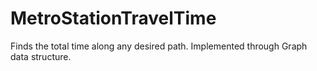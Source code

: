 # MetroStationTravelTime
 Finds the total time along any desired path. Implemented through Graph data structure.
